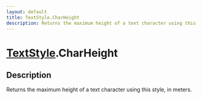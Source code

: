 ```yaml
---
layout: default
title: TextStyle.CharHeight
description: Returns the maximum height of a text character using this style, in meters.
---
```

# [TextStyle]({{site.url}}/Pages/Reference/TextStyle.html).CharHeight

## Description
Returns the maximum height of a text character using
this style, in meters.

